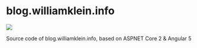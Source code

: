 # blog.williamklein.info 

![](https://wilovent.visualstudio.com/Blog/_apis/build/status/wilovent-blog%20-%20CI)

Source code of  blog.williamklein.info, based on ASPNET Core 2 & Angular 5
